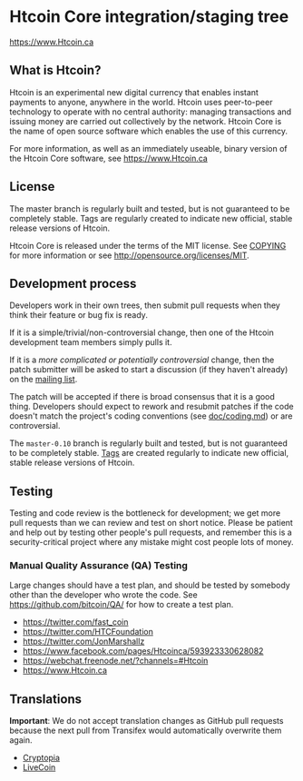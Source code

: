Htcoin Core integration/staging tree
=====================================

https://www.Htcoin.ca

What is Htcoin?
----------------

Htcoin is an experimental new digital currency that enables instant payments to
anyone, anywhere in the world. Htcoin uses peer-to-peer technology to operate
with no central authority: managing transactions and issuing money are carried
out collectively by the network. Htcoin Core is the name of open source
software which enables the use of this currency.

For more information, as well as an immediately useable, binary version of
the Htcoin Core software, see https://www.Htcoin.ca

License
-------

The master branch is regularly built and tested, but is not guaranteed
to be completely stable. Tags are regularly created to indicate new
official, stable release versions of Htcoin.

Htcoin Core is released under the terms of the MIT license. See [COPYING](COPYING) for more
information or see http://opensource.org/licenses/MIT.


Development process
-------------------

Developers work in their own trees, then submit pull requests when they think
their feature or bug fix is ready.

If it is a simple/trivial/non-controversial change, then one of the Htcoin
development team members simply pulls it.

If it is a *more complicated or potentially controversial* change, then the patch
submitter will be asked to start a discussion (if they haven't already) on the
[mailing list](https://groups.google.com/forum/#!forum/Htcoin-dev).

The patch will be accepted if there is broad consensus that it is a good thing.
Developers should expect to rework and resubmit patches if the code doesn't
match the project's coding conventions (see [doc/coding.md](doc/coding.md)) or are
controversial.

The `master-0.10` branch is regularly built and tested, but is not guaranteed to be
completely stable. [Tags](https://github.com/Htcoin-project/Htcoin/tags) are created
regularly to indicate new official, stable release versions of Htcoin.

Testing
-------

Testing and code review is the bottleneck for development; we get more pull
requests than we can review and test on short notice. Please be patient and help out by testing
other people's pull requests, and remember this is a security-critical project where any mistake might cost people
lots of money.

### Manual Quality Assurance (QA) Testing

Large changes should have a test plan, and should be tested by somebody other
than the developer who wrote the code.
See https://github.com/bitcoin/QA/ for how to create a test plan.

* https://twitter.com/fast_coin
* https://twitter.com/HTCFoundation
* https://twitter.com/JonMarshallz
* https://www.facebook.com/pages/Htcoinca/593923330628082
* https://webchat.freenode.net/?channels=#Htcoin
* https://www.Htcoin.ca



Translations
------------


**Important**: We do not accept translation changes as GitHub pull requests because the next
pull from Transifex would automatically overwrite them again.

* [Cryptopia](https://www.cryptopia.co.nz/Exchange?market=HTC_BTC)
* [LiveCoin](https://www.livecoin.net/)

